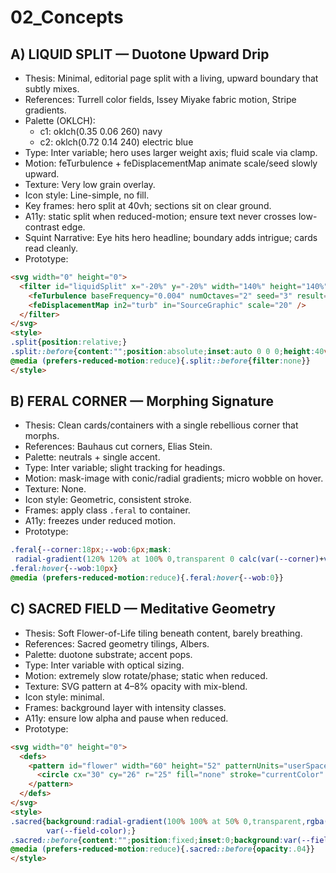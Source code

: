 # 02_Concepts

## A) LIQUID SPLIT — Duotone Upward Drip
- Thesis: Minimal, editorial page split with a living, upward boundary that subtly mixes.
- References: Turrell color fields, Issey Miyake fabric motion, Stripe gradients.
- Palette (OKLCH):
  - c1: oklch(0.35 0.06 260) navy
  - c2: oklch(0.72 0.14 240) electric blue
- Type: Inter variable; hero uses larger weight axis; fluid scale via clamp.
- Motion: feTurbulence + feDisplacementMap animate scale/seed slowly upward.
- Texture: Very low grain overlay.
- Icon style: Line-simple, no fill.
- Key frames: hero split at 40vh; sections sit on clear ground.
- A11y: static split when reduced-motion; ensure text never crosses low-contrast edge.
- Squint Narrative: Eye hits hero headline; boundary adds intrigue; cards read cleanly.
- Prototype:
```html
<svg width="0" height="0">
  <filter id="liquidSplit" x="-20%" y="-20%" width="140%" height="140%">
    <feTurbulence baseFrequency="0.004" numOctaves="2" seed="3" result="turb" />
    <feDisplacementMap in2="turb" in="SourceGraphic" scale="20" />
  </filter>
</svg>
<style>
.split{position:relative;}
.split::before{content:"";position:absolute;inset:auto 0 0 0;height:40vh;background:linear-gradient(180deg,var(--c1),var(--c2));filter:url(#liquidSplit)}
@media (prefers-reduced-motion:reduce){.split::before{filter:none}}
</style>
```

## B) FERAL CORNER — Morphing Signature
- Thesis: Clean cards/containers with a single rebellious corner that morphs.
- References: Bauhaus cut corners, Elias Stein.
- Palette: neutrals + single accent.
- Type: Inter variable; slight tracking for headings.
- Motion: mask-image with conic/radial gradients; micro wobble on hover.
- Texture: None.
- Icon style: Geometric, consistent stroke.
- Frames: apply class `.feral` to container.
- A11y: freezes under reduced motion.
- Prototype:
```css
.feral{--corner:18px;--wob:6px;mask:
 radial-gradient(120% 120% at 100% 0,transparent 0 calc(var(--corner)+var(--wob)),#000 calc(var(--corner)+var(--wob)+2px))}
.feral:hover{--wob:10px}
@media (prefers-reduced-motion:reduce){.feral:hover{--wob:0}}
```

## C) SACRED FIELD — Meditative Geometry
- Thesis: Soft Flower-of-Life tiling beneath content, barely breathing.
- References: Sacred geometry tilings, Albers.
- Palette: duotone substrate; accent pops.
- Type: Inter variable with optical sizing.
- Motion: extremely slow rotate/phase; static when reduced.
- Texture: SVG pattern at 4–8% opacity with mix-blend.
- Icon style: minimal.
- Frames: background layer with intensity classes.
- A11y: ensure low alpha and pause when reduced.
- Prototype:
```html
<svg width="0" height="0">
  <defs>
    <pattern id="flower" width="60" height="52" patternUnits="userSpaceOnUse">
      <circle cx="30" cy="26" r="25" fill="none" stroke="currentColor" opacity="0.08"/>
    </pattern>
  </defs>
</svg>
<style>
.sacred{background:radial-gradient(100% 100% at 50% 0,transparent,rgba(255,255,255,0.02)),
        var(--field-color);}
.sacred::before{content:"";position:fixed;inset:0;background:var(--field-pattern) center/60px 52px;opacity:.06;mix-blend-mode:soft-light;}
@media (prefers-reduced-motion:reduce){.sacred::before{opacity:.04}}
</style>
```
